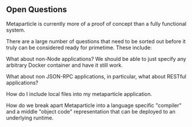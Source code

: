 ## Open Questions

Metaparticle is currently more of a proof of concept than a fully functional system.

There are a large number of questions that need to be sorted out before it truly can
be considered ready for primetime. These include:


What about non-Node applications?  We should be able to just specify any arbitrary Docker
container and have it still work.

What about non JSON-RPC applications, in particular, what about RESTful applications?

How do I include local files into my metaparticle application.

How do we break apart Metaparticle into a language specific "compiler" and a middle "object code"
representation that can be deployed to an underlying runtime. 